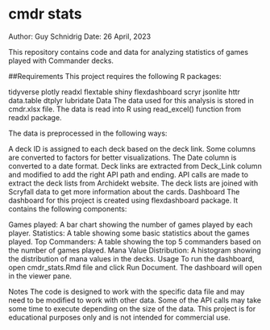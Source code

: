 # cmdr stats
Author: Guy Schnidrig
Date: 26 April, 2023

This repository contains code and data for analyzing statistics of games played with Commander decks.

##Requirements
This project requires the following R packages:

tidyverse
plotly
readxl
flextable
shiny
flexdashboard
scryr
jsonlite
httr
data.table
dtplyr
lubridate
Data
The data used for this analysis is stored in cmdr.xlsx file. The data is read into R using read_excel() function from readxl package.

The data is preprocessed in the following ways:

A deck ID is assigned to each deck based on the deck link.
Some columns are converted to factors for better visualizations.
The Date column is converted to a date format.
Deck links are extracted from Deck_Link column and modified to add the right API path and ending.
API calls are made to extract the deck lists from Archidekt website.
The deck lists are joined with Scryfall data to get more information about the cards.
Dashboard
The dashboard for this project is created using flexdashboard package. It contains the following components:

Games played: A bar chart showing the number of games played by each player.
Statistics: A table showing some basic statistics about the games played.
Top Commanders: A table showing the top 5 commanders based on the number of games played.
Mana Value Distribution: A histogram showing the distribution of mana values in the decks.
Usage
To run the dashboard, open cmdr_stats.Rmd file and click Run Document. The dashboard will open in the viewer pane.

Notes
The code is designed to work with the specific data file and may need to be modified to work with other data.
Some of the API calls may take some time to execute depending on the size of the data.
This project is for educational purposes only and is not intended for commercial use.
